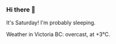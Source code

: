 ### Hi there :wave:

It's Saturday! I'm probably sleeping.

Weather in Victoria BC: overcast, at +3°C.
